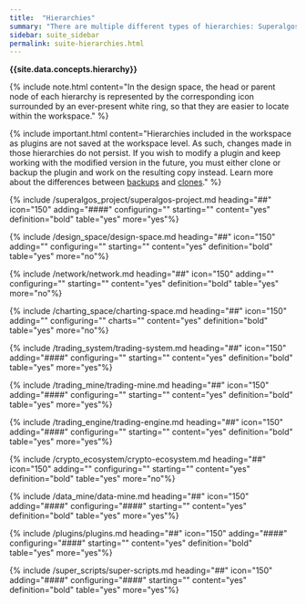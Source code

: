 ```yaml
---
title:  "Hierarchies"
summary: "There are multiple different types of hierarchies: Superalgos Project, Crypto Ecosystem, Network, Charting Space, Trading System, Trading Engine, Trading Mine, Data Mines, and Super Scripts."
sidebar: suite_sidebar
permalink: suite-hierarchies.html
---
```


**{{site.data.concepts.hierarchy}}**

{% include note.html content="In the design space, the head or parent node of each hierarchy is represented by the corresponding icon surrounded by an ever-present white ring, so that they are easier to locate within the workspace." %}

{% include important.html content="Hierarchies included in the workspace as plugins are not saved at the workspace level. As such, changes made in those hierarchies do not persist. If you wish to modify a plugin and keep working with the modified version in the future, you must either clone or backup the plugin and work on the resulting copy instead. Learn more about the differences between [backups](suite-backups.html) and [clones](suite-clones.html)." %}

{% include /superalgos_project/superalgos-project.md heading="##" icon="150" adding="####" configuring="" starting="" content="yes" definition="bold" table="yes" more="yes"%}

{% include /design_space/design-space.md heading="##" icon="150" adding="" configuring="" starting="" content="yes" definition="bold" table="yes" more="no"%}

{% include /network/network.md heading="##" icon="150" adding="" configuring="" starting="" content="yes" definition="bold" table="yes" more="no"%}

{% include /charting_space/charting-space.md heading="##" icon="150" adding="" configuring="" charts="" content="yes" definition="bold" table="yes" more="no"%}

{% include /trading_system/trading-system.md heading="##" icon="150" adding="####" configuring="" starting="" content="yes" definition="bold" table="yes" more="yes"%}

{% include /trading_mine/trading-mine.md heading="##" icon="150" adding="####" configuring="" starting="" content="yes" definition="bold" table="yes" more="yes"%}

{% include /trading_engine/trading-engine.md heading="##" icon="150" adding="####" configuring="" starting="" content="yes" definition="bold" table="yes" more="yes"%}

{% include /crypto_ecosystem/crypto-ecosystem.md heading="##" icon="150" adding="" configuring="" starting="" content="yes" definition="bold" table="yes" more="no"%}

{% include /data_mine/data-mine.md heading="##" icon="150" adding="####" configuring="####" starting="" content="yes" definition="bold" table="yes" more="yes"%}

{% include /plugins/plugins.md heading="##" icon="150" adding="####" configuring="####" starting="" content="yes" definition="bold" table="yes" more="yes"%}

{% include /super_scripts/super-scripts.md heading="##" icon="150" adding="####" configuring="####" starting="" content="yes" definition="bold" table="yes" more="yes"%}